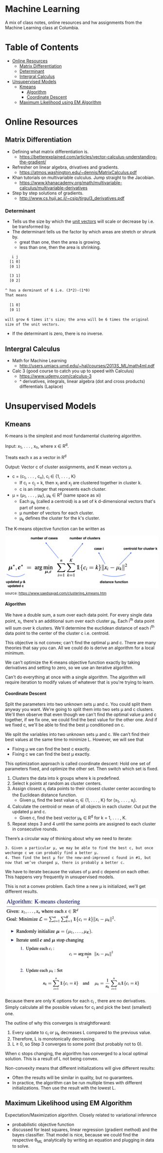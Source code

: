 # Machine Learning

A mix of class notes, online resources and hw assignments from the Machine Learning class at Columbia.


# Table of Contents
  - [Online Resources](#online-resources)
    - [Matrix Differentiation](#matrix-differentiation)
    - [Determinant](#determinant)
    - [Intergral Calculus](#intergral-calculus)
  - [Unsupervised Models](#unsupervised-models)
    - [Kmeans](#kmeans)
      - [Algorithm](#algorithm)
      - [Coordinate Descent](#coordinate-descent)
    - [Maximum Likelihood using EM Algorithm](#maximum-likelihood-using-em-algorithm)
    
    
# Online Resources


## Matrix Differentiation

* Defining what matrix differentiation is.
  * https://betterexplained.com/articles/vector-calculus-understanding-the-gradient/ 
* Refresher on linear algebra, drivatives and gradients.
  * https://atmos.washington.edu/~dennis/MatrixCalculus.pdf
* Khan tutorials on multivariable culculus. Jump straight to the Jacobian.  
  * https://www.khanacademy.org/math/multivariable-calculus/multivariable-derivatives
* Step by step solutions of gradients.
  * http://www.cs.huji.ac.il/~csip/tirgul3_derivatives.pdf
  
### Determinant
  * Tells us the size by which the [unit vectors](https://en.wikipedia.org/wiki/Unit_vector) will scale or decrease by i.e. be transformed by.
  * The determinant tells us the factor by which areas are stretch or shrunk by. 
    * great than one, then the area is growing.
    * less than one, then the area is shrinking.
```
   i j
  [1 0]
  [0 1]
```
```
  [3 1]
  [0 2]

^ has a derminant of 6 i.e. (3*2)-(1*0)
That means 

  [1 0]
  [0 1]

will grow 6 times it's size; the area will be 6 times the original size of the unit vectors.
```
 * If the determinant is zero, there is no inverse.

## Intergral Calculus

* Math for Machine Learning
  * http://users.umiacs.umd.edu/~hal/courses/2013S_ML/math4ml.pdf
* Calc 3 (good course to catch you up to speed with Calculus)
  * https://www.udemy.com/calculus-3
  * ^ derivatives, integrals, linear algebra (dot and cross products) differentials (Laplace)

# Unsupervised Models

## Kmeans
K-means is the simplest and most fundamental clustering algorithm.

Input: x<sub>1</sub>, . . . , x<sub>n</sub>, where x ∈ R<sup>d</sup>.

Treats each x as a vector in R<sup>d</sup>

Output: Vector c of cluster assignments, and K mean vectors µ.


 - c = (c<sub>1</sub>, . . . , c<sub>n</sub>), c<sub>i</sub> ∈ {1, . . . , K}
   - If c<sub>i</sub> = c<sub>j</sub> = k, then x<sub>i</sub> and x<sub>j</sub> are clustered together in cluster k.
   - c is an integer that represents each cluster.
 - µ = (µ<sub>1</sub>, . . . , µ<sub>K</sub>), µ<sub>k</sub> ∈ R<sup>d</sup> (same space as xi)
   - Each µ<sub>k</sub> (called a centroid) is a set of k d-dimensional vectors that's part of some c.
   - µ number of vectors for each cluster.
   - µ<sub>k</sub> defines the cluster for the k's cluster.
   
The K-means objective function can be written as

![kmeans_objective](images/kmeans_objective_func.png)
 <sub>source: https://www.saedsayad.com/clustering_kmeans.htm</sub>
#### Algorithm	
	
We have a double sum, a sum over each data point. For every single data point, x<sub>i</sub>, there's an additional sum over each cluster µ<sub>k</sub>.
Each i<sup>th</sup> data point will sum over k clusters. We'll determine the euclidean distance of each i<sup>th</sup> data point to the center of the cluster c i.e. centroid.
 
This objective is not convex; can't find the optimal µ and c. There are many theories that say you can.
All we could do is derive an algorithm for a local minimum.

We can’t optimize the K-means objective function exactly by taking
derivatives and setting to zero, so we use an iterative algorithm.

Can't do everything at once with a single algorithm. The algorithm will require iteration to modify values of whatever that is you're trying to learn.
 
#### Coordinate Descent

 Split the parameters into two unknown sets µ and c. You could split them anyway you want.
 We're going to split them into two sets µ and c clusters. We'll then observe that even though we can't
 find the optimal value µ and c together, if we fix one, we could find the best value for the other one.
 And if we fixed c, we'll be able to find the best µ conditioned on c.
 
 We split the variables into two unknown sets µ and c. We can’t find their best values at the same time to minimize L. However, we will see that
 - Fixing µ we can find the best c exactly.
 - Fixing c we can find the best µ exactly.
 
This optimization approach is called coordinate descent: Hold one set of
parameters fixed, and optimize the other set. Then switch which set is fixed.

 
 1. Clusters the data into k groups where k is predefined.
 2. Select k points at random as cluster centers.
 3. Assign closest x<sub>i</sub> data points to their closest cluster center according to the Euclidean distance function.
    - Given µ, find the best value c<sub>i</sub> ∈ {1, . . . , K} for (x<sub>1</sub>, . . . , x<sub>i</sub>).
 4. Calculate the centroid or mean of all objects in each cluster. Out put the updated µ and c.
    - Given c, find the best vector µ<sub>k</sub> ∈ R<sup>d</sup> for k = 1, . . . , K.
 5. Repeat steps 3 and 4 until the same points are assigned to each cluster in consecutive rounds.
 

There’s a circular way of thinking about why we need to iterate:

    3. Given a particular µ, we may be able to find the best c, but once wechange c we can probably find a better µ.
    4. Then find the best µ for the new-and-improved c found in #1, but now that we’ve changed µ, there is probably a better c.

We have to iterate because the values of µ and c depend on each other.
This happens very frequently in unsupervised models.

This is not a convex problem. Each time a new µ is initialized, we'll get different results.

![kmeans_objective](images/kmeans_clustering.png)

Because there are only K options for each c<sub>i</sub>
, there are no derivatives. Simply
calculate all the possible values for c<sub>i</sub> and pick the best (smallest) one.

The outline of why this converges is straightforward:
1. Every update to c<sub>i</sub> or µ<sub>k</sub> decreases L compared to the previous value.
2. Therefore, L is monotonically decreasing.
3. L ≥ 0, so Step 3 converges to some point (but probably not to 0).

When c stops changing, the algorithm has converged to a local optimal
solution. This is a result of L not being convex.

Non-convexity means that different initializations will give different results:
 - Often the results will be similar in quality, but no guarantees.
 - In practice, the algorithm can be run multiple times with different
initializations. Then use the result with the lowest L.

## Maximum Likelihood using EM Algorithm
Expectation/Maximization algorithm. Closely related to variational inference  

 - probabilistic objective function
 - discussed for least squares, linear regression (gradient method) and the bayes classifier. That model is nice,
 because we could find the respective θ<sub>ML</sub> analytically by writing an equation and plugging in data to solve.
